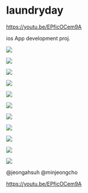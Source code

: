 
# laundryday

https://youtu.be/EPficOCem9A

ios App development proj.

![](https://i.imgur.com/nqkUIEX.jpg)

![](https://i.imgur.com/kWXJla0.jpg)

![](https://i.imgur.com/GwCqmAa.jpg)

![](https://i.imgur.com/2o2I2B4.jpg)

![](https://i.imgur.com/reGAnuC.jpg)

![](https://i.imgur.com/bJ8qsmY.jpg)

![](https://i.imgur.com/o2ozN1B.jpg)

![](https://i.imgur.com/cz92ww9.jpg)

![](https://i.imgur.com/hJUC9aT.jpg)

![](https://i.imgur.com/YY9Nk4q.jpg)

![](https://i.imgur.com/g9YVZ8t.jpg)

@jeongahsuh @minjeongcho

https://youtu.be/EPficOCem9A


